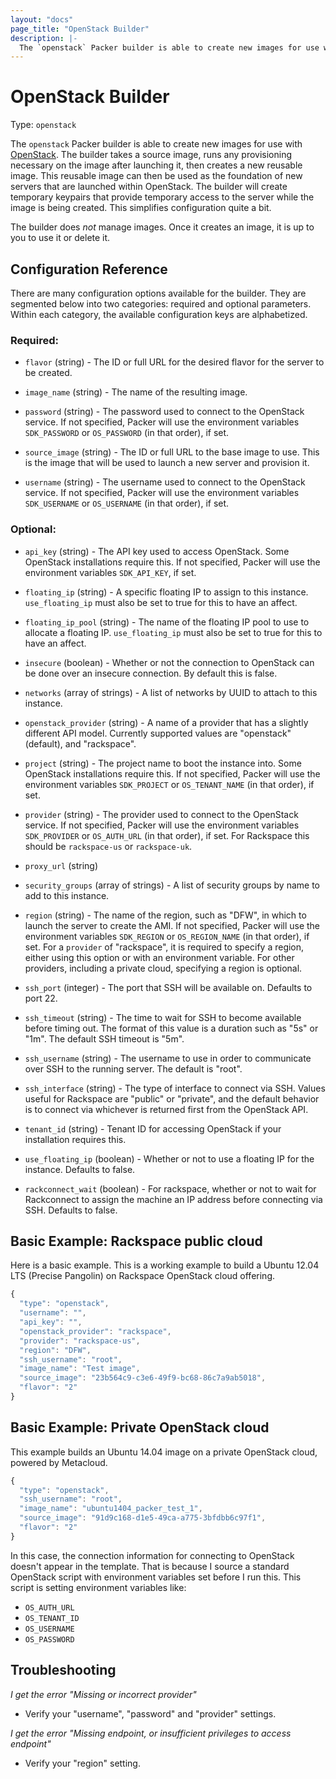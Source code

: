 ```yaml
---
layout: "docs"
page_title: "OpenStack Builder"
description: |-
  The `openstack` Packer builder is able to create new images for use with OpenStack. The builder takes a source image, runs any provisioning necessary on the image after launching it, then creates a new reusable image. This reusable image can then be used as the foundation of new servers that are launched within OpenStack. The builder will create temporary keypairs that provide temporary access to the server while the image is being created. This simplifies configuration quite a bit.
---
```


# OpenStack Builder

Type: `openstack`

The `openstack` Packer builder is able to create new images for use with
[OpenStack](http://www.openstack.org). The builder takes a source
image, runs any provisioning necessary on the image after launching it,
then creates a new reusable image. This reusable image can then be
used as the foundation of new servers that are launched within OpenStack.
The builder will create temporary keypairs that provide temporary access to
the server while the image is being created. This simplifies configuration
quite a bit.

The builder does _not_ manage images. Once it creates an image, it is up to
you to use it or delete it.

## Configuration Reference

There are many configuration options available for the builder. They are
segmented below into two categories: required and optional parameters. Within
each category, the available configuration keys are alphabetized.

### Required:

* `flavor` (string) - The ID or full URL for the desired flavor for the
  server to be created.

* `image_name` (string) - The name of the resulting image.

* `password` (string) - The password used to connect to the OpenStack service.
  If not specified, Packer will use the environment variables
  `SDK_PASSWORD` or `OS_PASSWORD` (in that order), if set.

* `source_image` (string) - The ID or full URL to the base image to use.
  This is the image that will be used to launch a new server and provision it.

* `username` (string) - The username used to connect to the OpenStack service.
  If not specified, Packer will use the environment variables
  `SDK_USERNAME` or `OS_USERNAME` (in that order), if set.

### Optional:

* `api_key` (string) - The API key used to access OpenStack. Some OpenStack
  installations require this.
  If not specified, Packer will use the environment variables
  `SDK_API_KEY`, if set.

* `floating_ip` (string) - A specific floating IP to assign to this instance.
  `use_floating_ip` must also be set to true for this to have an affect.

* `floating_ip_pool` (string) - The name of the floating IP pool to use
  to allocate a floating IP. `use_floating_ip` must also be set to true
  for this to have an affect.

* `insecure` (boolean) - Whether or not the connection to OpenStack can be done
  over an insecure connection. By default this is false.

* `networks` (array of strings) - A list of networks by UUID to attach
  to this instance.

* `openstack_provider` (string) - A name of a provider that has a slightly
  different API model. Currently supported values are "openstack" (default),
  and "rackspace".

* `project` (string) - The project name to boot the instance into. Some
  OpenStack installations require this.
  If not specified, Packer will use the environment variables
  `SDK_PROJECT` or `OS_TENANT_NAME` (in that order), if set.

* `provider` (string) - The provider used to connect to the OpenStack service.
  If not specified, Packer will use the environment variables `SDK_PROVIDER` 
  or `OS_AUTH_URL` (in that order), if set. 
  For Rackspace this should be `rackspace-us` or `rackspace-uk`.

* `proxy_url` (string)

* `security_groups` (array of strings) - A list of security groups by name
  to add to this instance.

* `region` (string) - The name of the region, such as "DFW", in which
  to launch the server to create the AMI.
  If not specified, Packer will use the environment variables
  `SDK_REGION` or `OS_REGION_NAME` (in that order), if set.
  For a `provider` of "rackspace", it is required to specify a region,
  either using this option or with an environment variable. For other
  providers, including a private cloud, specifying a region is optional.

* `ssh_port` (integer) - The port that SSH will be available on. Defaults to port
  22.

* `ssh_timeout` (string) - The time to wait for SSH to become available
  before timing out. The format of this value is a duration such as "5s"
  or "1m". The default SSH timeout is "5m".

* `ssh_username` (string) - The username to use in order to communicate
  over SSH to the running server. The default is "root".

* `ssh_interface` (string) - The type of interface to connect via SSH. Values
  useful for Rackspace are "public" or "private", and the default behavior is
  to connect via whichever is returned first from the OpenStack API.

* `tenant_id` (string) - Tenant ID for accessing OpenStack if your
  installation requires this.

* `use_floating_ip` (boolean) - Whether or not to use a floating IP for
  the instance. Defaults to false.

* `rackconnect_wait` (boolean) - For rackspace, whether or not to wait for
  Rackconnect to assign the machine an IP address before connecting via SSH.
  Defaults to false.

## Basic Example: Rackspace public cloud

Here is a basic example. This is a working example to build a
Ubuntu 12.04 LTS (Precise Pangolin) on Rackspace OpenStack cloud offering.

```javascript
{
  "type": "openstack",
  "username": "",
  "api_key": "",
  "openstack_provider": "rackspace",
  "provider": "rackspace-us",
  "region": "DFW",
  "ssh_username": "root",
  "image_name": "Test image",
  "source_image": "23b564c9-c3e6-49f9-bc68-86c7a9ab5018",
  "flavor": "2"
}
```

## Basic Example: Private OpenStack cloud

This example builds an Ubuntu 14.04 image on a private OpenStack cloud,
powered by Metacloud.

```javascript
{
  "type": "openstack",
  "ssh_username": "root",
  "image_name": "ubuntu1404_packer_test_1",
  "source_image": "91d9c168-d1e5-49ca-a775-3bfdbb6c97f1",
  "flavor": "2"
}
```

In this case, the connection information for connecting to OpenStack
doesn't appear in the template. That is because I source a standard
OpenStack script with environment variables set before I run this. This
script is setting environment variables like:

* `OS_AUTH_URL`
* `OS_TENANT_ID`
* `OS_USERNAME`
* `OS_PASSWORD`

## Troubleshooting

*I get the error "Missing or incorrect provider"*

* Verify your "username", "password" and "provider" settings.

*I get the error "Missing endpoint, or insufficient privileges to access endpoint"*

* Verify your "region" setting.
